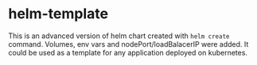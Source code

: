 # helm-template
This is an advanced version of helm chart created with `helm create` command. Volumes, env vars and nodePort/loadBalacerIP were added. It could be used as a template for any application deployed on kubernetes.
